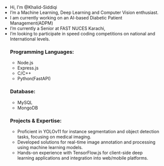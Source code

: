 - Hi, I’m @Khalid-Siddiqi
- I’m a Machine Learning, Deep Learning and Computer Vision enthusiast.
- I am currently working on an AI-based Diabetic Patient Management(ADPM) 
- I’m currently a Senior at FAST NUCES Karachi,
- I’m looking to participate in speed coding competitions on national and International levels.<br>
  ###   Programming Languages:
  * Node.js
  * Express.js
  * C/C++
  * Python(FastAPI)
  ### Database:
  * MySQL
  * MongoDB
  ### Projects & Expertise:
  * Proficient in YOLOv11 for instance segmentation and object detection tasks, focusing on medical imaging.
  * Developed solutions for real-time image annotation and processing using machine learning models.
  * Hands-on experience with TensorFlow.js for client-side deep learning applications and integration into web/mobile platforms.


<!---
Khalid-Siddiqi/Khalid-Siddiqi is a ✨ special ✨ repository because its `README.md` (this file) appears on your GitHub profile.
You can click the Preview link to take a look at your changes.
--->

